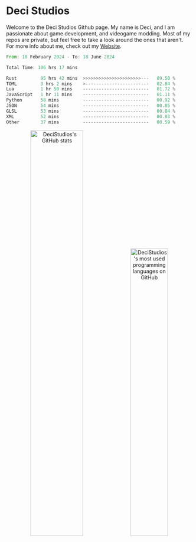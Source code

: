 # Deci Studios
Welcome to the Deci Studios Github page. My name is Deci, and I am passionate about game development, and videogame modding. Most of my repos are private, but feel free to take a look around the ones that aren't.
For more info about me, check out my <a href="https://decidev.co.uk" target="_blank">Website</a>.
<!--START_SECTION:waka-->

```rust
From: 10 February 2024 - To: 18 June 2024

Total Time: 106 hrs 17 mins

Rust         95 hrs 42 mins  >>>>>>>>>>>>>>>>>>>>>>---   89.50 %
TOML         3 hrs 2 mins    >------------------------   02.84 %
Lua          1 hr 50 mins    -------------------------   01.72 %
JavaScript   1 hr 11 mins    -------------------------   01.11 %
Python       58 mins         -------------------------   00.92 %
JSON         54 mins         -------------------------   00.85 %
GLSL         53 mins         -------------------------   00.84 %
XML          52 mins         -------------------------   00.83 %
Other        37 mins         -------------------------   00.59 %
```

<!--END_SECTION:waka-->
<p align="center">
  <a href="https://github.com/anuraghazra/github-readme-stats" target="_blank"><img src="https://github-readme-stats.vercel.app/api?username=decistudios&show_icons=true&count_private=true&theme=omni&hide_border=true" alt="DeciStudios's GitHub stats" width="53.1%" /></a>
  <a href="https://github.com/anuraghazra/github-readme-stats" target="_blank"><img width="44.7%" src="https://github-readme-stats.vercel.app/api/top-langs/?username=decistudios&theme=omni&layout=compact&hide_border=true&langs_count=6" alt="DeciStudios's most used programming languages on GitHub" /></a>
</p>


